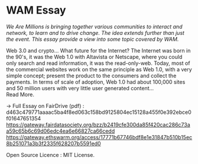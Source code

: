 # WAM Essay
<i>We Are Millions is bringing together various communities to interact and network, to learn and to drive change. The idea extends further than just the event.
This essay provide a view into some topic covered by WAM.</i>

Web 3.0 and crypto... What future for the Internet? The Internet was born in the 90's, it was the Web 1.0 with Altavista or Netscape, where you could only search and read information, it was the read-only-web. Today, most of the commercial websites work on the same principle as Web 1.0, with a very simple concept; present the product to the consumers and collect the payments. In terms of scale of adoption, Web 1.0 had about 100,000 sites and 50 million users with very little user generated content... <br>Read More.

-> Full Essay on FairDrive (pdf) : d463c479771aaaac5ba4f8ed063c158bd9125804ec15128a455f0e392ebce0f01647651354
https://gateway.fairdatasociety.org/bzz/b2419cfe300da85f420cac286c73aa59c65b6c69d06edc4ea6e66827ca66cedd
https://gateway.ethswarm.org/access/17771b67746bdf8e1e31847b510b15ec8b251071a3b3f2335f628207b5591ed0

Open Source Licence : MIT License.
